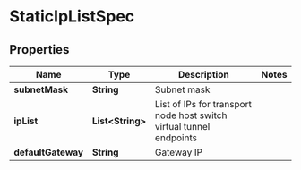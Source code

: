 # StaticIpListSpec

## Properties
Name | Type | Description | Notes
------------ | ------------- | ------------- | -------------
**subnetMask** | **String** | Subnet mask | 
**ipList** | **List&lt;String&gt;** | List of IPs for transport node host switch virtual tunnel endpoints | 
**defaultGateway** | **String** | Gateway IP | 
